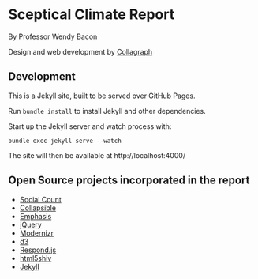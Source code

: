 # Sceptical Climate Report

By Professor Wendy Bacon

Design and web development by [Collagraph](http://collagraph.com.au/)

## Development

This is a Jekyll site, built to be served over GitHub Pages.

Run `bundle install` to install Jekyll and other dependencies.

Start up the Jekyll server and watch process with:

    bundle exec jekyll serve --watch

The site will then be available at http://localhost:4000/

## Open Source projects incorporated in the report

+	[Social Count](https://github.com/filamentgroup/SocialCount/)
+	[Collapsible](https://github.com/filamentgroup/collapsible/)
+	[Emphasis](https://github.com/NYTimes/Emphasis/)
+	[jQuery](http://jquery.com/)
+	[Modernizr](http://modernizr.com/)
+	[d3](http://d3js.org/)
+	[Respond.js](https://github.com/scottjehl/Respond/)
+	[html5shiv](https://code.google.com/p/html5shiv/)
+   [Jekyll](http://jekyllrb.com/)
